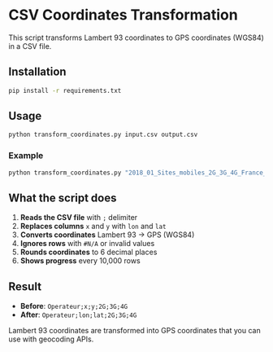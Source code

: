 # CSV Coordinates Transformation

This script transforms Lambert 93 coordinates to GPS coordinates (WGS84)
in a CSV file.

## Installation

```bash
pip install -r requirements.txt
```

## Usage

```bash
python transform_coordinates.py input.csv output.csv
```

### Example

```bash
python transform_coordinates.py "2018_01_Sites_mobiles_2G_3G_4G_France_metropolitaine_L93.csv" "sites_mobiles_gps.csv"
```

## What the script does

1. **Reads the CSV file** with `;` delimiter
2. **Replaces columns** `x` and `y` with `lon` and `lat`
3. **Converts coordinates** Lambert 93 → GPS (WGS84)
4. **Ignores rows** with `#N/A` or invalid values
5. **Rounds coordinates** to 6 decimal places
6. **Shows progress** every 10,000 rows

## Result

- **Before**: `Operateur;x;y;2G;3G;4G`
- **After**: `Operateur;lon;lat;2G;3G;4G`

Lambert 93 coordinates are transformed into GPS coordinates that you can use with geocoding APIs.